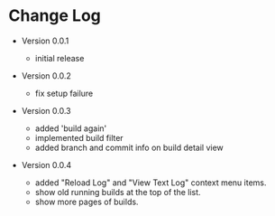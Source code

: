 # Change Log

* Version 0.0.1
  * initial release

* Version 0.0.2
  * fix setup failure

* Version 0.0.3
  * added 'build again'
  * implemented build filter
  * added branch and commit info on build detail view

* Version 0.0.4
  * added "Reload Log" and "View Text Log" context menu items.
  * show old running builds at the top of the list.
  * show more pages of builds.
